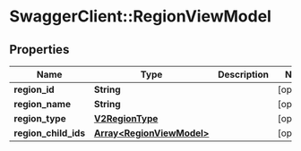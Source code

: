 # SwaggerClient::RegionViewModel

## Properties
Name | Type | Description | Notes
------------ | ------------- | ------------- | -------------
**region_id** | **String** |  | [optional] 
**region_name** | **String** |  | [optional] 
**region_type** | [**V2RegionType**](V2RegionType.md) |  | [optional] 
**region_child_ids** | [**Array&lt;RegionViewModel&gt;**](RegionViewModel.md) |  | [optional] 

